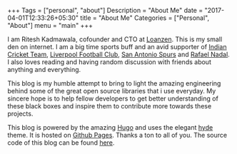 +++
Tags = ["personal", "about"]
Description = "About Me"
date = "2017-04-01T12:33:26+05:30"
title = "About Me"
Categories = ["Personal", "About"]
menu = "main"
+++

I am Ritesh Kadmawala, cofounder and CTO at [Loanzen](https://loanzen.in). This is my small den on internet. 
I am a big time sports buff and an avid supporter of [Indian Cricket Team](https://en.wikipedia.org/wiki/India_national_cricket_team),
[Liverpool Football Club](www.liverpoolfc.com/), [San Antonio Spurs](www.nba.com/spurs/) and 
[Rafael Nadal](https://en.wikipedia.org/wiki/Rafael_Nadal). I also loves reading and having random discussion with 
friends about anything and everything.

This blog is my humble attempt to bring to light the amazing engineering behind some of the great open source
libraries that i use everyday. My sincere hope is to help fellow developers to get better understanding of these
black boxes and inspire them to contribute more towards these projects.

This blog is powered by the amazing [Hugo](https://gohugo.io/) and uses the elegant [hyde](http://themes.gohugo.io/hyde/) theme. It is hosted
on [Github Pages](https://pages.github.com/). Thanks a ton to all of you. The source code of this blog can be found [here](https://github.com/kgritesh/codeshelf).


